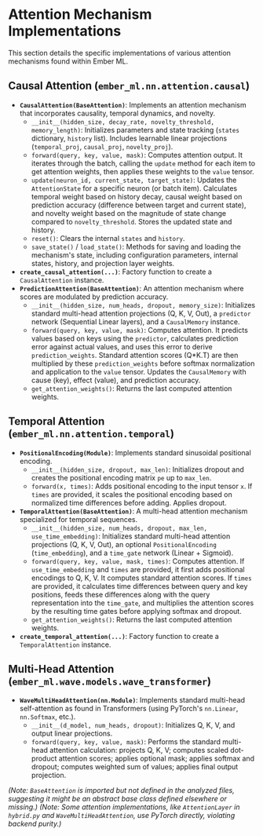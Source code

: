 # Attention Mechanism Implementations

This section details the specific implementations of various attention mechanisms found within Ember ML.

## Causal Attention (`ember_ml.nn.attention.causal`)

*   **`CausalAttention(BaseAttention)`**: Implements an attention mechanism that incorporates causality, temporal dynamics, and novelty.
    *   `__init__(hidden_size, decay_rate, novelty_threshold, memory_length)`: Initializes parameters and state tracking (`states` dictionary, `history` list). Includes learnable linear projections (`temporal_proj`, `causal_proj`, `novelty_proj`).
    *   `forward(query, key, value, mask)`: Computes attention output. It iterates through the batch, calling the `update` method for each item to get attention weights, then applies these weights to the `value` tensor.
    *   `update(neuron_id, current_state, target_state)`: Updates the `AttentionState` for a specific neuron (or batch item). Calculates temporal weight based on history decay, causal weight based on prediction accuracy (difference between target and current state), and novelty weight based on the magnitude of state change compared to `novelty_threshold`. Stores the updated state and history.
    *   `reset()`: Clears the internal `states` and `history`.
    *   `save_state()` / `load_state()`: Methods for saving and loading the mechanism's state, including configuration parameters, internal states, history, and projection layer weights.
*   **`create_causal_attention(...)`**: Factory function to create a `CausalAttention` instance.
*   **`PredictionAttention(BaseAttention)`**: An attention mechanism where scores are modulated by prediction accuracy.
    *   `__init__(hidden_size, num_heads, dropout, memory_size)`: Initializes standard multi-head attention projections (Q, K, V, Out), a `predictor` network (Sequential Linear layers), and a `CausalMemory` instance.
    *   `forward(query, key, value, mask)`: Computes attention. It predicts values based on keys using the `predictor`, calculates prediction error against actual values, and uses this error to derive `prediction_weights`. Standard attention scores (Q\*K.T) are then multiplied by these `prediction_weights` before softmax normalization and application to the `value` tensor. Updates the `CausalMemory` with cause (key), effect (value), and prediction accuracy.
    *   `get_attention_weights()`: Returns the last computed attention weights.

## Temporal Attention (`ember_ml.nn.attention.temporal`)

*   **`PositionalEncoding(Module)`**: Implements standard sinusoidal positional encoding.
    *   `__init__(hidden_size, dropout, max_len)`: Initializes dropout and creates the positional encoding matrix `pe` up to `max_len`.
    *   `forward(x, times)`: Adds positional encoding to the input tensor `x`. If `times` are provided, it scales the positional encoding based on normalized time differences before adding. Applies dropout.
*   **`TemporalAttention(BaseAttention)`**: A multi-head attention mechanism specialized for temporal sequences.
    *   `__init__(hidden_size, num_heads, dropout, max_len, use_time_embedding)`: Initializes standard multi-head attention projections (Q, K, V, Out), an optional `PositionalEncoding` (`time_embedding`), and a `time_gate` network (Linear + Sigmoid).
    *   `forward(query, key, value, mask, times)`: Computes attention. If `use_time_embedding` and `times` are provided, it first adds positional encodings to Q, K, V. It computes standard attention scores. If `times` are provided, it calculates time differences between query and key positions, feeds these differences along with the query representation into the `time_gate`, and multiplies the attention scores by the resulting time gates before applying softmax and dropout.
    *   `get_attention_weights()`: Returns the last computed attention weights.
*   **`create_temporal_attention(...)`**: Factory function to create a `TemporalAttention` instance.

## Multi-Head Attention (`ember_ml.wave.models.wave_transformer`)

*   **`WaveMultiHeadAttention(nn.Module)`**: Implements standard multi-head self-attention as found in Transformers (using PyTorch's `nn.Linear`, `nn.Softmax`, etc.).
    *   `__init__(d_model, num_heads, dropout)`: Initializes Q, K, V, and output linear projections.
    *   `forward(query, key, value, mask)`: Performs the standard multi-head attention calculation: projects Q, K, V; computes scaled dot-product attention scores; applies optional mask; applies softmax and dropout; computes weighted sum of values; applies final output projection.

*(Note: `BaseAttention` is imported but not defined in the analyzed files, suggesting it might be an abstract base class defined elsewhere or missing.)*
*(Note: Some attention implementations, like `AttentionLayer` in `hybrid.py` and `WaveMultiHeadAttention`, use PyTorch directly, violating backend purity.)*
